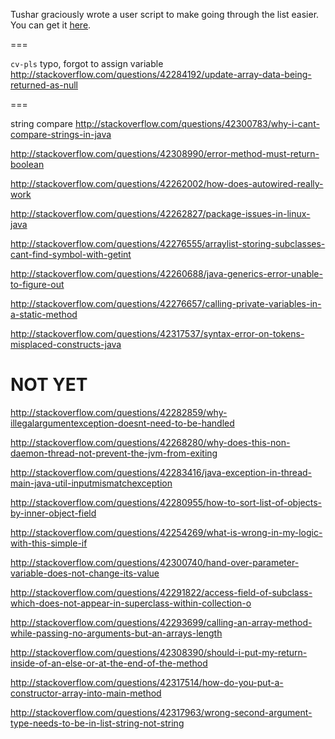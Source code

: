 Tushar graciously wrote a user script to make going through the list easier. You can get it [here](https://github.com/tusharjadhav219/Userscript-for-delete-candidates).

===

`cv-pls` typo, forgot to assign variable http://stackoverflow.com/questions/42284192/update-array-data-being-returned-as-null

===


string compare http://stackoverflow.com/questions/42300783/why-i-cant-compare-strings-in-java

http://stackoverflow.com/questions/42308990/error-method-must-return-boolean

http://stackoverflow.com/questions/42262002/how-does-autowired-really-work

http://stackoverflow.com/questions/42262827/package-issues-in-linux-java

http://stackoverflow.com/questions/42276555/arraylist-storing-subclasses-cant-find-symbol-with-getint

http://stackoverflow.com/questions/42260688/java-generics-error-unable-to-figure-out

http://stackoverflow.com/questions/42276657/calling-private-variables-in-a-static-method

http://stackoverflow.com/questions/42317537/syntax-error-on-tokens-misplaced-constructs-java

NOT YET
=====

http://stackoverflow.com/questions/42282859/why-illegalargumentexception-doesnt-need-to-be-handled

http://stackoverflow.com/questions/42268280/why-does-this-non-daemon-thread-not-prevent-the-jvm-from-exiting

http://stackoverflow.com/questions/42283416/java-exception-in-thread-main-java-util-inputmismatchexception

http://stackoverflow.com/questions/42280955/how-to-sort-list-of-objects-by-inner-object-field

http://stackoverflow.com/questions/42254269/what-is-wrong-in-my-logic-with-this-simple-if

http://stackoverflow.com/questions/42300740/hand-over-parameter-variable-does-not-change-its-value

http://stackoverflow.com/questions/42291822/access-field-of-subclass-which-does-not-appear-in-superclass-within-collection-o

http://stackoverflow.com/questions/42293699/calling-an-array-method-while-passing-no-arguments-but-an-arrays-length

http://stackoverflow.com/questions/42308390/should-i-put-my-return-inside-of-an-else-or-at-the-end-of-the-method

http://stackoverflow.com/questions/42317514/how-do-you-put-a-constructor-array-into-main-method

http://stackoverflow.com/questions/42317963/wrong-second-argument-type-needs-to-be-in-list-string-not-string